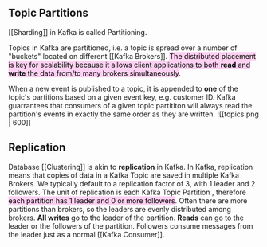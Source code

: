 
## Topic Partitions
[[Sharding]] in Kafka is called Partitioning.

Topics in Kafka are partitioned, i.e. a topic is spread over a number of "buckets" located on different [[Kafka Brokers]]. <mark style="background: #FFB8EBA6;">The distributed placement is key for scalability because it allows client applications to both **read** and **write** the data from/to many brokers simultaneously</mark>.

When a new event is published to a topic, it is appended to **one** of the topic's partitions based on a given event key, e.g. customer ID. Kafka guarrantees that consumers of a given topic partititon will always read the partition's events in exactly the same order as they are written.
![[topics.png | 600]]

## Replication
Database [[Clustering]] is akin to **replication** in Kafka.
In Kafka, replication means that copies of data in a Kafka Topic are saved in multiple Kafka Brokers. We typically default to a replication factor of 3, with 1 leader and 2 followers.
The unit of replication is each Kafka Topic Partition , therefore <mark style="background: #FFB8EBA6;">each partition has 1 leader and 0 or more followers</mark>. Often there are more partitions than brokers, so the leaders are evenly distributed among brokers.
**All writes** go to the leader of the partition. **Reads** can go to the leader or the followers of the partition. Followers consume messages from the leader just as a normal [[Kafka Consumer]].
